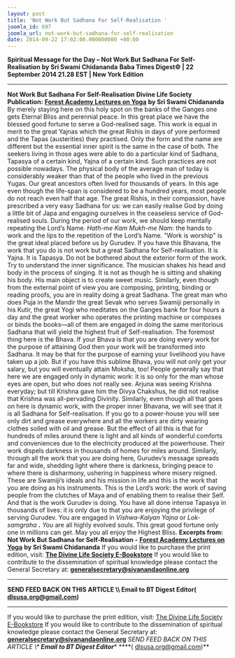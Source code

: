 ```yaml
---
layout: post
title: 'Not Work But Sadhana For Self-Realisation '
joomla_id: 697
joomla_url: not-work-but-sadhana-for-self-realisation
date: 2014-09-22 17:02:00.000000000 +00:00
---
```

**Spiritual Message for the Day – Not Work But Sadhana For Self-Realisation by Sri Swami Chidananda**
**Baba Times Digest© | 22 September 2014 21.28 EST | New York Edition**
* * *  
**Not Work But Sadhana For Self-Realisation**
**Divine Life Society Publication:** [**Forest Academy Lectures on Yoga**](http://www.dlshq.org/discourse/nov2005.htm) **by Sri Swami Chidananda**
By merely staying here on this holy spot on the banks of the Ganges one gets Eternal Bliss and perennial peace. In this great place we have the blessed good fortune to serve a God-realised sage. This work is equal in merit to the great Yajnas which the great Rishis in days of yore performed and the Tapas (austerities) they practised. Only the form and the name are different but the essential inner spirit is the same in the case of both. The seekers living in those ages were able to do a particular kind of Sadhana, Tapasya of a certain kind, Yajna of a certain kind. Such practices are not possible nowadays. The physical body of the average man of today is considerably weaker than that of the people who lived in the previous Yugas. Our great ancestors often lived for thousands of years. In this age even though the life-span is considered to be a hundred years, most people do not reach even half that age. The great Rishis, in their compassion, have prescribed a very easy Sadhana for us: we can easily realise God by doing a little bit of Japa and engaging ourselves in the ceaseless service of God-realised souls. During the period of our work, we should keep mentally repeating the Lord’s Name. _Hath-me Kam Mukh-me Nam:_ the hands to work and the lips to the repetition of the Lord’s Name. "Work is worship" is the great ideal placed before us by Gurudev. If you have this Bhavana, the work that you do is not work but a great Sadhana for Self-realisation. It is Yajna. It is Tapasya.
Do not be bothered about the exterior form of the work. Try to understand the inner significance. The musician shakes his head and body in the process of singing. It is not as though he is sitting and shaking his body. His main object is to create sweet music. Similarly, even though from the external point of view you are composing, printing, binding or reading proofs, you are in reality doing a great Sadhana. The great man who does Puja in the Mandir the great Sevak who serves Swamiji personally in his Kutir, the great Yogi who meditates on the Ganges bank for four hours a day and the great worker who operates the printing machine or composes or binds the books—all of them are engaged in doing the same meritorious Sadhana that will yield the highest fruit of Self-realisation. The foremost thing here is the Bhava. If your Bhava is that you are doing every work for the purpose of attaining God then your work will be transformed into Sadhana. It may be that for the purpose of earning your livelihood you have taken up a job. But if you have this sublime Bhava, you will not only get your salary, but you will eventually attain Moksha, too!
People generally say that here we are engaged only in dynamic work: it is so only for the man whose eyes are open, but who does not really see. Arjuna was seeing Krishna everyday; but till Krishna gave him the Divya Chakshus, he did not realise that Krishna was all-pervading Divinity. Similarly, even though all that goes on here is dynamic work, with the proper inner Bhavana, we will see that it is all Sadhana for Self-realisation. If you go to a power-house you will see only dirt and grease everywhere and all the workers are dirty wearing clothes soiled with oil and grease. But the effect of all this is that for hundreds of miles around there is light and all kinds of wonderful comforts and conveniences due to the electricity produced at the powerhouse. Their work dispels darkness in thousands of homes for miles around. Similarly, through all the work that you are doing here, Gurudev’s message spreads far and wide, shedding light where there is darkness, bringing peace to where there is disharmony, ushering in happiness where misery reigned. These are Swamiji’s ideals and his mission in life and this is the work that you are doing as his instruments. This is the Lord’s work: the work of saving people from the clutches of Maya and of enabling them to realise their Self. And that is the work Gurudev is doing.
You have all done intense Tapasya in thousands of lives: it is only due to that you are enjoying the privilege of serving Gurudev. You are engaged in _Vishwa-Kalyan Yajna_ or _Lok-samgraha **.** You_ are all highly evolved souls. This great good fortune only one in millions can get. May you all enjoy the Highest Bliss.
**Excerpts from:**  **Not Work But Sadhana for Self-Realisation -** [**Forest Academy Lectures on Yoga**](http://www.dlshq.org/discourse/nov2005.htm) **by Sri Swami Chidananda**
If you would like to purchase the print edition, visit: **[The Divine Life Society E-Bookstore](http://www.dlshq.org/download/download.htm)**
If you would like to contribute to the dissemination of spiritual knowledge please contact the General Secretary at: [](mailto:%20%3Cscript%20type=%27text/javascript%27%3E%20%3C%21--%20var%20prefix%20=%20%27ma%27%20+%20%27il%27%20+%20%27to%27;%20var%20path%20=%20%27hr%27%20+%20%27ef%27%20+%20%27=%27;%20var%20addy57016%20=%20%27generalsecretary%27%20+%20%27@%27;%20addy57016%20=%20addy57016%20+%20%27sivanandaonline%27%20+%20%27.%27%20+%20%27org%27;%20document.write%28%27%3Ca%20%27%20+%20path%20+%20%27%5C%27%27%20+%20prefix%20+%20%27:%27%20+%20addy57016%20+%20%27%5C%27%3E%27%29;%20document.write%28addy57016%29;%20document.write%28%27%3C%5C/a%3E%27%29;%20//--%3E%5Cn%20%3C/script%3E%3Cscript%20type=%27text/javascript%27%3E%20%3C%21--%20document.write%28%27%3Cspan%20style=%5C%27display:%20none;%5C%27%3E%27%29;%20//--%3E%20%3C/script%3EThis%20email%20address%20is%20being%20protected%20from%20spambots.%20You%20need%20JavaScript%20enabled%20to%20view%20it.%20%3Cscript%20type=%27text/javascript%27%3E%20%3C%21--%20document.write%28%27%3C/%27%29;%20document.write%28%27span%3E%27%29;%20//--%3E%20%3C/script%3E?subject=Contribution%20to%20Dissemination%20of%20Spiritual%20Knowledge) **generalsecretary@sivanandaonline.org**
****
**SEND FEED BACK ON THIS ARTICLE \\\ Email to BT Digest Editor[](mailto:%20%3Cscript%20type=%27text/javascript%27%3E%20%3C%21--%20var%20prefix%20=%20%27ma%27%20+%20%27il%27%20+%20%27to%27;%20var%20path%20=%20%27hr%27%20+%20%27ef%27%20+%20%27=%27;%20var%20addy72654%20=%20%27dlsusa.org%27%20+%20%27@%27;%20addy72654%20=%20addy72654%20+%20%27gmail%27%20+%20%27.%27%20+%20%27com%27;%20document.write%28%27%3Ca%20%27%20+%20path%20+%20%27%5C%27%27%20+%20prefix%20+%20%27:%27%20+%20addy72654%20+%20%27%5C%27%3E%27%29;%20document.write%28addy72654%29;%20document.write%28%27%3C%5C/a%3E%27%29;%20//--%3E%5Cn%20%3C/script%3E%3Cscript%20type=%27text/javascript%27%3E%20%3C%21--%20document.write%28%27%3Cspan%20style=%5C%27display:%20none;%5C%27%3E%27%29;%20//--%3E%20%3C/script%3EThis%20email%20address%20is%20being%20protected%20from%20spambots.%20You%20need%20JavaScript%20enabled%20to%20view%20it.%20%3Cscript%20type=%27text/javascript%27%3E%20%3C%21--%20document.write%28%27%3C/%27%29;%20document.write%28%27span%3E%27%29;%20//--%3E%20%3C/script%3E?subject=DLS%20Posts)( [dlsusa.org@gmail.com](mailto:dlsusa.org@gmail.com))**
* * *
  
If you would like to purchase the print edition, visit: [The Divine Life Society E-Bookstore](http://www.dlshq.org/download/download.htm)
If you would like to contribute to the dissemination of spiritual knowledge please contact the General Secretary at: **[generalsecretary@sivanandaonline.org](mailto:generalsecretary@sivanandaonline.org)**
**SEND FEED BACK ON THIS ARTICLE \\\**  **Email to BT Digest Editor**** [](mailto:%20%3Cscript%20type=%27text/javascript%27%3E%20%3C%21--%20var%20prefix%20=%20%27ma%27%20+%20%27il%27%20+%20%27to%27;%20var%20path%20=%20%27hr%27%20+%20%27ef%27%20+%20%27=%27;%20var%20addy72654%20=%20%27dlsusa.org%27%20+%20%27@%27;%20addy72654%20=%20addy72654%20+%20%27gmail%27%20+%20%27.%27%20+%20%27com%27;%20document.write%28%27%3Ca%20%27%20+%20path%20+%20%27%5C%27%27%20+%20prefix%20+%20%27:%27%20+%20addy72654%20+%20%27%5C%27%3E%27%29;%20document.write%28addy72654%29;%20document.write%28%27%3C%5C/a%3E%27%29;%20//--%3E%5Cn%20%3C/script%3E%3Cscript%20type=%27text/javascript%27%3E%20%3C%21--%20document.write%28%27%3Cspan%20style=%5C%27display:%20none;%5C%27%3E%27%29;%20//--%3E%20%3C/script%3EThis%20email%20address%20is%20being%20protected%20from%20spambots.%20You%20need%20JavaScript%20enabled%20to%20view%20it.%20%3Cscript%20type=%27text/javascript%27%3E%20%3C%21--%20document.write%28%27%3C/%27%29;%20document.write%28%27span%3E%27%29;%20//--%3E%20%3C/script%3E?subject=DLS%20Posts)****( [dlsusa.org@gmail.com](mailto:dlsusa.org@gmail.com))**  
